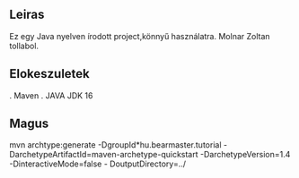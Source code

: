 
## Leiras
Ez egy Java nyelven írodott project,könnyű használatra.
Molnar Zoltan tollabol.

## Elokeszuletek
. Maven
. JAVA JDK 16

## Magus
mvn archtype:generate -DgroupId*hu.bearmaster.tutorial -
DarchetypeArtifactId=maven-archetype-quickstart -DarchetypeVersion=1.4 -DinteractiveMode=false -
DoutputDirectory=../

